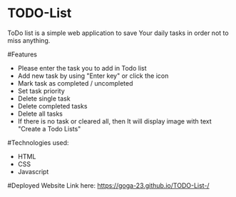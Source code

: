 # TODO-List

ToDo list is a simple web application to save Your daily tasks in order not to miss anything.

#Features

* Please enter the task you to add in Todo list
* Add new task by using "Enter key" or click the icon
* Mark task as completed / uncompleted
* Set task priority
* Delete single task
* Delete completed tasks
* Delete all tasks
* If there is no task or cleared all, then It will display image with text "Create a Todo Lists"

#Technologies used:
* HTML
* CSS
* Javascript

#Deployed Website Link here:
   https://goga-23.github.io/TODO-List-/
